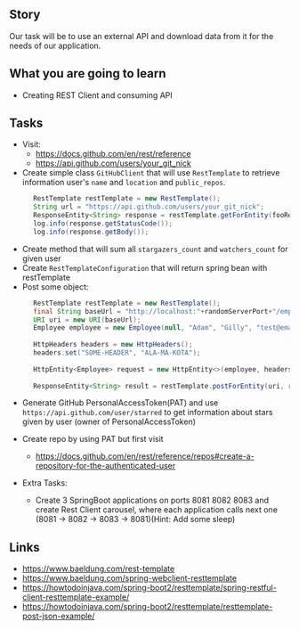 ## Story
Our task will be to use an external API and download data from it for the needs of our application.

## What you are going to learn
- Creating REST Client and consuming API

## Tasks
- Visit:
    - https://docs.github.com/en/rest/reference
    - https://api.github.com/users/your_git_nick
- Create simple class `GitHubClient` that will use `RestTemplate` to retrieve information user's `name` and `location` and `public_repos`.

```java
      RestTemplate restTemplate = new RestTemplate();
      String url = "https://api.github.com/users/your_git_nick";
      ResponseEntity<String> response = restTemplate.getForEntity(fooResourceUrl, String.class);
      log.info(response.getStatusCode());
      log.info(response.getBody());
```  

- Create method that will sum all `stargazers_count` and `watchers_count` for given user
- Create `RestTemplateConfiguration` that will return spring bean with restTemplate
- Post some object:
```java
      RestTemplate restTemplate = new RestTemplate();
      final String baseUrl = "http://localhost:"+randomServerPort+"/employees/";
      URI uri = new URI(baseUrl);
      Employee employee = new Employee(null, "Adam", "Gilly", "test@email.com");
      
      HttpHeaders headers = new HttpHeaders();
      headers.set("SOME-HEADER", "ALA-MA-KOTA");
      
      HttpEntity<Employee> request = new HttpEntity<>(employee, headers);
      
      ResponseEntity<String> result = restTemplate.postForEntity(uri, request, String.class);
```
- Generate GitHub PersonalAccessToken(PAT) and use `https://api.github.com/user/starred` to get information about stars given by user (owner of PersonalAccessToken)
- Create repo by using PAT but first visit
    - https://docs.github.com/en/rest/reference/repos#create-a-repository-for-the-authenticated-user
  
- Extra Tasks:
  - Create 3 SpringBoot applications on ports 8081 8082 8083 and create Rest Client carousel, where 
  each application calls next one  (8081 -> 8082 -> 8083 -> 8081)(Hint: Add some sleep)

## Links
- https://www.baeldung.com/rest-template
- https://www.baeldung.com/spring-webclient-resttemplate
- https://howtodoinjava.com/spring-boot2/resttemplate/spring-restful-client-resttemplate-example/
- https://howtodoinjava.com/spring-boot2/resttemplate/resttemplate-post-json-example/

